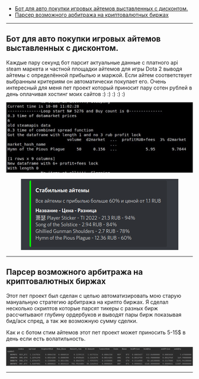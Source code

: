 
* [Бот для авто покупки игровых айтемов выставленных с дисконтом.
](#бот-для-авто-покупки-игровых-айтемов-выставленных-с-дисконтом)
* [Парсер возможного арбитража на криптовалютных биржах](#Парсер-возможного-арбитража-на-криптовалютных-биржах)

****
## Бот для авто покупки игровых айтемов выставленных с дисконтом.

Каждые пару секунд бот парсит актуальные данные с платного api steam маркета и частной площадки айтемов
для игры Dota 2 выводя айтемы с определённой прибылью и маржой. Если айтем соответствует
выбранным критериям он автоматически покупает его. Очень интересный для меня пет проект
который приносит пару сотен рублей в день оплачивая хостинг моих сайтов :) :)
:) :) :)

<p align="center">
  <img src="steamBOt2.png">
</p>


<p align="center">
  <img src="steamBot.png">
</p>

****
## Парсер возможного арбитража на криптовалютных биржах
Этот пет проект был сделан с целью автоматизировать мою старую мануальную стратегию
арбитража на крипто биржах. Я сделал несколько скриптов которые парсят
тикеры с разных бирж рассчитывают глубину ордербуков и выводят пары бирж показывая
бид/аск спред, а так же возможную сумму сделки.

Как и с ботом стим айтемов этот пет проект может приносить 5-15$ в день если
есть волатильность.

<p align="center">
  <img src="cryptoArb.png">
</p>

****




